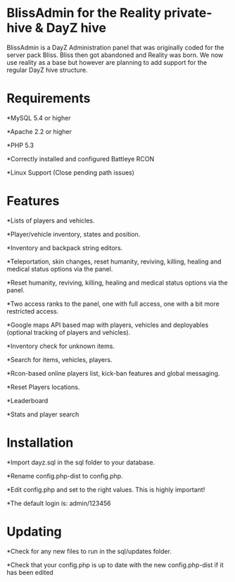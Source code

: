 BlissAdmin for the Reality private-hive & DayZ hive
=========

BlissAdmin is a DayZ Administration panel that was originally coded for the server pack Bliss. Bliss then got abandoned and Reality was born. We now use reality as a base but however are planning to add support for the regular DayZ hive structure.

Requirements
=========

*MySQL 5.4 or higher

*Apache 2.2 or higher

*PHP 5.3 

*Correctly installed and configured Battleye RCON

*Linux Support (Close pending path issues)


Features
=========

*Lists of players and vehicles.

*Player/vehicle inventory, states and position.

*Inventory and backpack string editors.

*Teleportation, skin changes, reset humanity, reviving, killing, healing and medical status options via the panel.

*Reset humanity, reviving, killing, healing and medical status options via the panel.

*Two access ranks to the panel, one with full access, one with a bit more restricted access.

*Google maps API based map with players, vehicles and deployables (optional tracking of players and vehicles).

*Inventory check for unknown items.

*Search for items, vehicles, players.

*Rcon-based online players list, kick-ban features and global messaging.

*Reset Players locations.

*Leaderboard

*Stats and player search


Installation
=========

*Import dayz.sql in the sql folder to your database.

*Rename config.php-dist to config.php.

*Edit config.php and set to the right values. This is highly important!

*The default login is: admin/123456

Updating
=========

*Check for any new files to run in the sql/updates folder.

*Check that your config.php is up to date with the new config.php-dist if it has been edited


